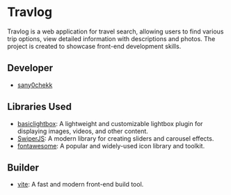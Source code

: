 # Travlog
Travlog is a web application for travel search, allowing users to find various trip options, view detailed information with descriptions and photos. The project is created to showcase front-end development skills.
## Developer
- [sany0chekk](https://www.instagram.com/hackingbegin/)
## Libraries Used
- [basiclightbox](https://basiclightbox.electerious.com): A lightweight and
customizable lightbox plugin for displaying images, videos, and other content.
- [SwiperJS](https://swiperjs.com/): A modern library for creating sliders and carousel effects.
- [fontawesome](https://fontawesome.com/): A popular and widely-used icon
library and toolkit.
## Builder
- [vite](https://vitejs.dev/): A fast and modern front-end build tool.
